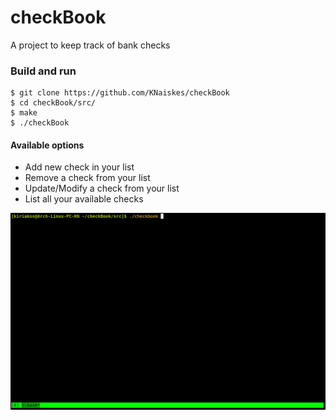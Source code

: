 # checkBook

A project to keep track of bank checks

### Build and run
```
$ git clone https://github.com/KNaiskes/checkBook
$ cd checkBook/src/
$ make
$ ./checkBook
```

#### Available options
- Add new check in your list
- Remove a check from your list
- Update/Modify a check from your list
- List all your available checks

![alt screenshot](screenshot.gif)
